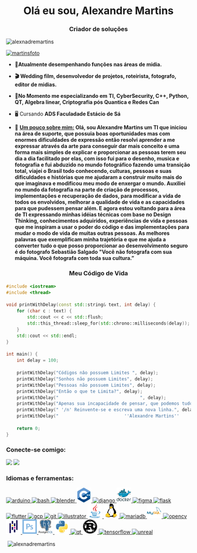 <h1 align="center">Olá eu sou, Alexandre Martins</h1>
<h3 align="center">Criador de soluções</h3>

<p align="left"> <img src="https://komarev.com/ghpvc/?username=alexnadremartins&label=Profile%20views&color=0e75b6&style=flat" alt="alexnadremartins" /> </p>

<p align="left"> <a href="https://twitter.com/martinsfoto" target="blank"><img src="https://img.shields.io/twitter/follow/martinsfoto? logo=twitter&style=for-the-badge" alt="martinsfoto" /></a> </p>


- 🔭**Atualmente desempenhando funções nas áreas de midia.** 
- **:clapper: Wedding film, desenvolvedor de projetos, roteirista, fotografo, editor de midias.**

- 🌱**No Momento me especializando em** **TI, CyberSecurity, C++, Python, QT, Algebra linear, Criptografia pós Quantica e Redes Can**

- :desktop_computer: Cursando **ADS Faculadade Estácio de Sá**

- :rocket: **<u>Um pouco sobre mim:</u>  Olá, sou Alexandre Martins um TI que iniciou na área de suporte, que possuia boas oportunidades mas com enormes dificuldades de expressão então resolvi aprender a me expressar através da arte para conseguir dar mais conceito e uma forma mais simples de explicar e proporcionar as pessoas terem seu dia a dia facilitado por elas, com isso fui para o desenho, musica e fotografia e fui abduzido no mundo fotográfico fazendo uma transição total, viajei o Brasil todo conhecendo, culturas, pessoas e suas dificuldades e histórias que me ajudaram a construir muito mais do que imaginava e modificou meu modo de enxergar o mundo.
  Auxiliei no mundo da fotografia na parte de criação de processos, implementações e recuperação de dados, para modificar a vida de todos os envolvidos, melhorar a qualidade de vida e as capacidades para que pudessem pensar além.
  E agora estou voltando para a área de TI expressando minhas idéias técnicas com base no Design Thinking, conhecimentos adquiridos, experiências de vida e pessoas que me inspiram a usar o poder do código e das implementações para mudar o modo de vida de muitas outras pessoas.
  As melhores palavras que  exemplificam minha trajetória e que me ajuda a converter tudo o que posso proporcionar ao desenvolvimento seguro é do fotografo Sebastião Salgado
"Você não fotografa com sua máquina. Você fotografa com toda sua cultura.”**


<h3 align="center">Meu Código de Vida</h3>

```C++
#include <iostream>
#include <thread>

void printWithDelay(const std::string& text, int delay) {
    for (char c : text) {
        std::cout << c << std::flush;
        std::this_thread::sleep_for(std::chrono::milliseconds(delay));
    }
    std::cout << std::endl;
}

int main() {
    int delay = 100; 
    
    printWithDelay("Códigos nâo possuem Limites ", delay);
    printWithDelay("Sonhos não possuem Limites", delay);
    printWithDelay("Pessoas não possuem Limites", delay);
    printWithDelay("Então o que te Limita?", delay);
    printWithDelay("                               ", delay);
    printWithDelay("Apenas sua incapacidade de pensar, que podemos tudo!!!", delay);
    printWithDelay(" '/n' Reinvente-se e escreva uma nova linha.", delay);
    printWithDelay("                         ''Alexandre Martins''          ", delay);

    return 0;
} 

```

<h3 align="left">Conecte-se comigo:</h3>
<a  href="https://www.linkedin.com/in/alexandre-martins-7a754151">
<img src="https://img.shields.io/badge/LinkedIn-0077B5?style=for-the-badge&logo=linkedin&logoColor=white"></a>
<a  href="https://www.instagram.com/alexandre_martins_fotocine"/>
<img src="https://img.shields.io/badge/Instagram-E4405F?style=for-the-badge&logo=instagram&logoColor=white"></a>


<h3 align="left">Idiomas e ferramentas:</h3>
<p align="esquerda"> <a href="https://www.arduino.cc/" target="_blank" rel="noreferrer"> <img src="https://cdn.worldvectorlogo.com/logos/arduino-1.svg" alt="arduino" width="40" height="40"/> </a> <a href="https://www.gnu.org/software/bash/" target="_blank" rel="noreferrer"> <img src="https://www.vectorlogo.zone/logos/gnu_bash/gnu_bash-icon.svg" alt="bash" width="40" height="40"/> </a> <a href="https://www.blender.org/" target="_blank" rel="noreferrer"> <img src="https://download.blender.org/branding/community/blender_community_badge_white.svg" alt="blender" width="40" height="40"/> </a> <a href="https://www.w3schools.com/cpp/" target="_blank" rel="noreferrer"> <img src="https://raw.githubusercontent.com/devicons/devicon/master/icons/cplusplus/cplusplus-original.svg" alt="cplusplus" width="40" height="40"/> </a> <a href="https://www.djangoproject.com/" target="_blank" rel="noreferrer"> <img src="https://cdn.worldvectorlogo.com/logos/django.svg" alt="django" width="40" height="40"/> </a> <a href="https://www.docker.com/" target="_blank" rel="noreferrer"> <img src="https://raw.githubusercontent.com/devicons/devicon/master/icons/docker/docker-original-wordmark.svg" alt="docker" width="40" height="40"/> </a> <a href="https://www.figma.com/" target="_blank" rel="noreferrer"> <img src="https://www.vectorlogo.zone/logos/figma/figma-icon.svg" alt="figma" width="40" height="40"/> </a> <a href="https://flask.palletsprojects.com/" target="_blank" rel="noreferrer"> <img src="https://www.vectorlogo.zone/logos/pocoo_flask/pocoo_flask-icon.svg" alt="flask" width="40" height="40"/> </a> <a href="https://flutter.dev" target="_blank" rel="noreferrer"> <img src="https://www.vectorlogo.zone/logos/flutterio/flutterio-icon.svg" alt="flutter" width="40" height="40"/> </a> <a href="https://cloud.google.com" target="_blank" rel="noreferrer"> <img src="https://www.vectorlogo.zone/logos/google_cloud/google_cloud-icon.svg" alt="gcp" width="40" height="40"/> </a> <a href="https://git-scm.com/" target="_blank" rel="noreferrer"> <img src="https://www.vectorlogo.zone/logos/git-scm/git-scm-icon.svg" alt="git" width="40" height="40"/> </a> <a href="https://www.adobe.com/in/products/illustrator.html" target="_blank" rel="noreferrer"> <img src="https://www.vectorlogo.zone/logos/adobe_illustrator/adobe_illustrator-icon.svg" alt="illustrator" width="40" height="40"/> </a> <a href="https://www.java.com" target="_blank" rel="noreferrer"> <img src="https://raw.githubusercontent.com/devicons/devicon/master/icons/java/java-original.svg" alt="java" width="40" height="40"/> </a> <a href="https://www.linux.org/" target="_blank" rel="noreferrer"> <img src="https://raw.githubusercontent.com/devicons/devicon/master/icons/linux/linux-original.svg" alt="linux" width="40" height="40"/> </a> <a href="https://mariadb.org/" target="_blank" rel="noreferrer"> <img src="https://www.vectorlogo.zone/logos/mariadb/mariadb-icon.svg" alt="mariadb" width="40" height="40"/> </a> <a href="https://www.mysql.com/" target="_blank" rel="noreferrer"> <img src="https://raw.githubusercontent.com/devicons/devicon/master/icons/mysql/mysql-original-wordmark.svg" alt="mysql" width="40" height="40"/> </a> <a href="https://opencv.org/" target="_blank" rel="noreferrer"> <img src="https://www.vectorlogo.zone/logos/opencv/opencv-icon.svg" alt="opencv" width="40" height="40"/> </a> <a href="https://pandas.pydata.org/" target="_blank" rel="noreferrer"> <img src="https://raw.githubusercontent.com/devicons/devicon/2ae2a900d2f041da66e950e4d48052658d850630/icons/pandas/pandas-original.svg" alt="pandas" width="40" height="40"/> </a> <a href="https://www.photoshop.com/en" target="_blank" rel="noreferrer"> <img src="https://raw.githubusercontent.com/devicons/devicon/master/icons/photoshop/photoshop-line.svg" alt="photoshop" width="40" height="40"/> </a> <a href="https://www.postgresql.org" target="_blank" rel="noreferrer"> <img src="https://raw.githubusercontent.com/devicons/devicon/master/icons/postgresql/postgresql-original-wordmark.svg" alt="postgresql" width="40" height="40"/> </a> <a href="https://www.python.org" target="_blank" rel="noreferrer"> <img src="https://raw.githubusercontent.com/devicons/devicon/master/icons/python/python-original.svg" alt="python" width="40" height="40"/> </a> <a href="https://www.qt.io/" target="_blank" rel="noreferrer"> <img src="https://upload.wikimedia.org/wikipedia/commons/0/0b/Qt_logo_2016.svg" alt="qt" width="40" height="40"/> </a> <a href="https://www.rust-lang.org" target="_blank" rel="noreferrer"> <img src="https://raw.githubusercontent.com/devicons/devicon/master/icons/rust/rust-plain.svg" alt="rust" width="40" height="40"/> </a> <a href="https://www.tensorflow.org" target="_blank" rel="noreferrer"> <img src="https://www.vectorlogo.zone/logos/tensorflow/tensorflow-icon.svg" alt="tensorflow" width="40" height="40"/> </a> <a href="https://unrealengine.com/" target="_blank" rel="noreferrer"> <img src="https://raw.githubusercontent.com/kenangundogan/fontisto/036b7eca71aab1bef8e6a0518f7329f13ed62f6b/icons/svg/brand/unreal-engine.svg" alt="unreal" width="40" height="40"/> </a> </p>

<p>&nbsp;<img align="center" src="https://github-readme-stats.vercel.app/api?username=alexnadremartins&show_icons=true&locale=en" alt="alexnadremartins" /></p> 
